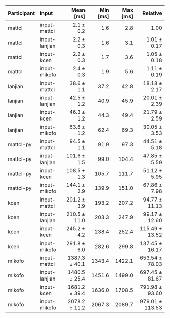 | Participant | Input | Mean [ms] | Min [ms] | Max [ms] | Relative |
|:---|:---|---:|---:|---:|---:|
| mattcl | input-mattcl | 2.1 ± 0.2 | 1.6 | 2.8 | 1.00 |
| mattcl | input-lanjian | 2.2 ± 0.3 | 1.6 | 3.1 | 1.01 ± 0.17 |
| mattcl | input-kcen | 2.2 ± 0.3 | 1.7 | 3.6 | 1.05 ± 0.18 |
| mattcl | input-mikofo | 2.4 ± 0.3 | 1.9 | 5.6 | 1.11 ± 0.19 |
| lanjian | input-mattcl | 38.6 ± 1.1 | 37.2 | 42.8 | 18.18 ± 2.17 |
| lanjian | input-lanjian | 42.5 ± 1.2 | 40.9 | 45.9 | 20.01 ± 2.39 |
| lanjian | input-kcen | 46.3 ± 1.2 | 44.3 | 49.4 | 21.79 ± 2.59 |
| lanjian | input-mikofo | 63.8 ± 1.2 | 62.4 | 69.3 | 30.05 ± 3.53 |
| mattcl-py | input-mattcl | 94.5 ± 1.1 | 91.9 | 97.3 | 44.51 ± 5.18 |
| mattcl-py | input-lanjian | 101.6 ± 1.5 | 99.0 | 104.4 | 47.85 ± 5.59 |
| mattcl-py | input-kcen | 108.5 ± 1.3 | 105.7 | 111.7 | 51.12 ± 5.95 |
| mattcl-py | input-mikofo | 144.1 ± 2.9 | 139.9 | 151.0 | 67.86 ± 7.98 |
| kcen | input-mattcl | 201.2 ± 3.9 | 193.2 | 207.2 | 94.77 ± 11.13 |
| kcen | input-lanjian | 210.5 ± 11.0 | 203.3 | 247.9 | 99.17 ± 12.60 |
| kcen | input-kcen | 245.2 ± 4.2 | 238.4 | 252.4 | 115.49 ± 13.52 |
| kcen | input-mikofo | 291.8 ± 6.0 | 282.6 | 299.8 | 137.45 ± 16.17 |
| mikofo | input-mattcl | 1387.3 ± 40.1 | 1343.4 | 1422.1 | 653.54 ± 78.03 |
| mikofo | input-lanjian | 1480.5 ± 25.4 | 1451.6 | 1499.0 | 697.45 ± 81.67 |
| mikofo | input-kcen | 1681.2 ± 39.4 | 1636.0 | 1708.5 | 791.98 ± 93.60 |
| mikofo | input-mikofo | 2078.2 ± 11.2 | 2067.3 | 2089.7 | 979.01 ± 113.53 |
